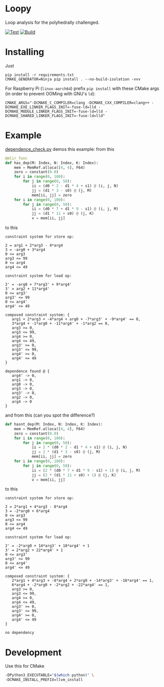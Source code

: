 # Loopy

Loop analysis for the polyhedrally challenged.

[![Test](https://github.com/makslevental/loopy/actions/workflows/test.yml/badge.svg)](https://github.com/makslevental/loopy/actions/workflows/test.yml)
[![Build](https://github.com/makslevental/loopy/actions/workflows/build.yml/badge.svg)](https://github.com/makslevental/loopy/actions/workflows/build.yml)

# Installing

Just

```shell
pip install -r requirements.txt 
CMAKE_GENERATOR=Ninja pip install . --no-build-isolation -vvv
```

For Raspberry Pi (`linux-aarch64`) prefix `pip install` with these CMake args (in order to prevent OOMing with GNU's `ld`):

```shell
CMAKE_ARGS="-DCMAKE_C_COMPILER=clang -DCMAKE_CXX_COMPILER=clang++ -DCMAKE_EXE_LINKER_FLAGS_INIT=-fuse-ld=lld -DCMAKE_MODULE_LINKER_FLAGS_INIT=-fuse-ld=lld -DCMAKE_SHARED_LINKER_FLAGS_INIT=-fuse-ld=lld"
```

# Example

[dependence_check.py](examples/dependence_check.py) demos this example: from this


```python
@mlir_func
def has_dep(M: Index, N: Index, K: Index):
    mem = MemRef.alloca([4, 4], F64)
    zero = constant(0.0)
    for i in range(0, 100):
        for j in range(0, 50):
            ii = (d0 * 2 - d1 * 4 + s1) @ (i, j, N)
            jj = (d1 * 3 - s0) @ (j, M)
            mem[ii, jj] = zero
    for i in range(0, 100):
        for j in range(0, 50):
            ii = (d0 * 7 + d1 * 9 - s1) @ (i, j, M)
            jj = (d1 * 11 + s0) @ (j, K)
            v = mem[ii, jj]
```

to this

```
constraint system for store op:

2 = arg1 + 2*arg3 - 4*arg4
3 = -arg0 + 3*arg4
0 <= arg3
arg3 <= 99
0 <= arg4
arg4 <= 49

constraint system for load op:

2' = -arg0 + 7*arg3' + 9*arg4'
3' = arg2 + 11*arg4'
0 <= arg3'
arg3' <= 99
0 <= arg4'
arg4' <= 49

composed constraint system: {
   arg1 + 2*arg3 + -4*arg4 + arg0 + -7*arg3' + -9*arg4' == 0, 
   3*arg4 + -1*arg0 + -11*arg4' + -1*arg2 == 0, 
   arg3 >= 0, 
   arg3 <= 99, 
   arg4 >= 0, 
   arg4 <= 49, 
   arg3' >= 0, 
   arg3' <= 99, 
   arg4' >= 0, 
   arg4' <= 49
}

dependence found @ {
   arg4' -> 0, 
   arg1 -> 0, 
   arg0 -> 0, 
   arg3 -> 0, 
   arg3' -> 0, 
   arg2 -> 0, 
   arg4 -> 0
}
```

and from this (can you spot the difference?)


```python
def hasnt_dep(M: Index, N: Index, K: Index):
    mem = MemRef.alloca([4, 4], F64)
    zero = constant(0.0)
    for i in range(0, 100):
        for j in range(0, 50):
            ii = 2 * (d0 * 2 - d1 * 4 + s1) @ (i, j, N)
            jj = 2 * (d1 * 3 - s0) @ (j, M)
            mem[ii, jj] = zero
    for i in range(0, 100):
        for j in range(0, 50):
            ii = (2 * (d0 * 7 + d1 * 9 - s1) + 1) @ (i, j, M)
            jj = (2 * (d1 * 11 + s0) + 1) @ (j, K)
            v = mem[ii, jj]
```

to this

```
constraint system for store op:

2 = 2*arg1 + 4*arg3 - 8*arg4
3 = -2*arg0 + 6*arg4
0 <= arg3
arg3 <= 99
0 <= arg4
arg4 <= 49

constraint system for load op:

2' = -2*arg0 + 14*arg3' + 18*arg4' + 1
3' = 2*arg2 + 22*arg4' + 1
0 <= arg3'
arg3' <= 99
0 <= arg4'
arg4' <= 49

composed constraint system: {
   2*arg1 + 4*arg3 + -8*arg4 + 2*arg0 + -14*arg3' + -18*arg4' == 1, 
   6*arg4 + -2*arg0 + -2*arg2 + -22*arg4' == 1, 
   arg3 >= 0, 
   arg3 <= 99, 
   arg4 >= 0, 
   arg4 <= 49, 
   arg3' >= 0, 
   arg3' <= 99, 
   arg4' >= 0, 
   arg4' <= 49
}

no dependency
```

# Development

Use this for CMake

```bash
-DPython3_EXECUTABLE="$(which python)" \
-DCMAKE_INSTALL_PREFIX=llvm_install
```